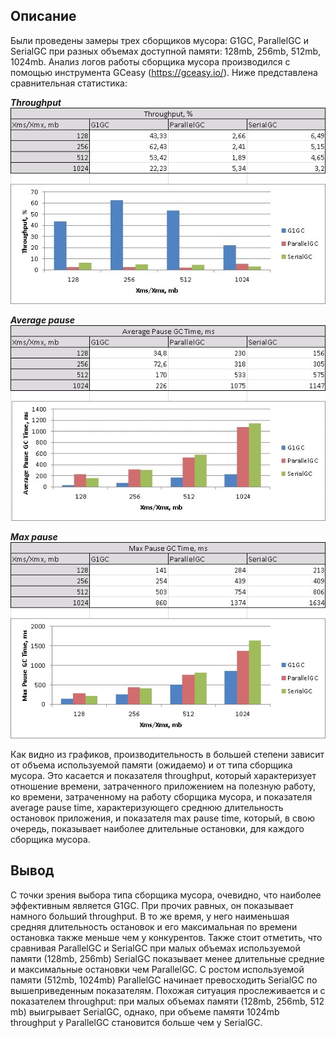 ## Описание
Были проведены замеры трех сборщиков мусора: G1GC,  ParallelGC и SerialGC при разных объемах доступной памяти: 128mb, 256mb, 512mb, 1024mb. Анализ логов работы сборщика мусора производился с помощью инструмента GCeasy (https://gceasy.io/). Ниже представлена сравнительная статистика:

***Throughput***  
![](img-benchmark/Throughput.jpg)

***Average pause***  
![](img-benchmark/Average%20pause.jpg)

***Max pause***  
![](img-benchmark/Max%20pause.jpg)

Как видно из графиков, производительность в большей степени зависит от объема используемой памяти (ожидаемо) и от типа сборщика мусора. Это касается и показателя throughput, который характеризует отношение времени, затраченного приложением на полезную работу, ко времени, затраченному на работу сборщика мусора, и показателя average pause time, характеризующего среднюю длительность остановок приложения, и показателя max pause time, который, в свою очередь, показывает наиболее длительные остановки, для каждого сборщика мусора.

## Вывод
С точки зрения выбора типа сборщика мусора, очевидно, что наиболее эффективным является G1GC. При прочих равных, он показывает намного больший throughput. В то же время, у него наименьшая средняя длительность остановок и его максимальная по времени остановка также меньше чем у конкурентов.
Также стоит отметить, что сравнивая ParallelGC и SerialGC при малых объемах используемой памяти (128mb, 256mb) SerialGC показывает менее длительные средние и максимальные остановки чем ParallelGC. С ростом используемой памяти (512mb, 1024mb) ParallelGC начинает превосходить SerialGC по вышеприведенным показателям. Похожая ситуация прослеживается и с показателем throughput: при малых объемах памяти (128mb, 256mb, 512 mb) выигрывает  SerialGC, однако, при объеме памяти 1024mb throughput у ParallelGC становится больше чем у SerialGC.
